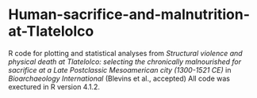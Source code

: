 # Human-sacrifice-and-malnutrition-at-Tlatelolco
R code for plotting and statistical analyses from *Structural violence and physical death at Tlatelolco: selecting the chronically malnourished for sacrifice at a Late Postclassic Mesoamerican city (1300-1521 CE)* in *Bioarchaeology International* (Blevins et al., accepted)
All code was exectured in R version 4.1.2.
